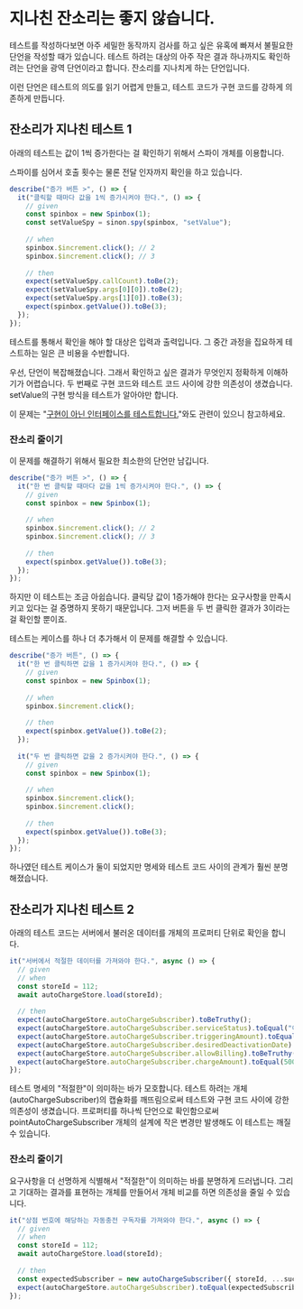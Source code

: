 # 지나친 잔소리는 좋지 않습니다.

테스트를 작성하다보면 아주 세밀한 동작까지 검사를 하고 싶은 유혹에 빠져서 불필요한 단언을 작성할 때가 있습니다. 테스트 하려는 대상의 아주 작은 결과 하나까지도 확인하려는 단언을 광역 단언이라고 합니다. 잔소리를 지나치게 하는 단언입니다.

이런 단언은 테스트의 의도를 읽기 어렵게 만들고, 테스트 코드가 구현 코드를 강하게 의존하게 만듭니다.

## 잔소리가 지나친 테스트 1

아래의 테스트는 값이 1씩 증가한다는 걸 확인하기 위해서 스파이 개체를 이용합니다.

스파이를 심어서 호출 횟수는 물론 전달 인자까지 확인을 하고 있습니다.

```typescript
describe("증가 버튼 >", () => {
  it("클릭할 때마다 값을 1씩 증가시켜야 한다.", () => {
    // given
    const spinbox = new Spinbox(1);
    const setValueSpy = sinon.spy(spinbox, "setValue");
 
    // when
    spinbox.$increment.click(); // 2
    spinbox.$increment.click(); // 3
 
    // then
    expect(setValueSpy.callCount).toBe(2);
    expect(setValueSpy.args[0][0]).toBe(2);
    expect(setValueSpy.args[1][0]).toBe(3);
    expect(spinbox.getValue()).toBe(3);
  });
});
```

테스트를 통해서 확인을 해야 할 대상은 입력과 출력입니다. 그 중간 과정을 집요하게 테스트하는 일은 큰 비용을 수반합니다.



우선, 단언이 복잡해졌습니다. 그래서 확인하고 싶은 결과가 무엇인지 정확하게 이해하기가 어렵습니다. 두 번째로 구현 코드와 테스트 코드 사이에 강한 의존성이 생겼습니다. setValue의 구현 방식을 테스트가 알아야만 합니다.

이 문제는 "[구현이 아닌 인터페이스를 테스트합니다.](./test_interface.md)"와도 관련이 있으니 참고하세요.

### 잔소리 줄이기

이 문제를 해결하기 위해서 필요한 최소한의 단언만 남깁니다.

```typescript
describe("증가 버튼 >", () => {
  it("한 번 클릭할 때마다 값을 1씩 증가시켜야 한다.", () => {
    // given
    const spinbox = new Spinbox(1);
 
    // when
    spinbox.$increment.click(); // 2
    spinbox.$increment.click(); // 3
 
    // then
    expect(spinbox.getValue()).toBe(3);
  });
});
```

하지만 이 테스트는 조금 아쉽습니다. 클릭당 값이 1증가해야 한다는 요구사항을 만족시키고 있다는 걸 증명하지 못하기 때문입니다. 그저 버튼을 두 번 클릭한 결과가 3이라는 걸 확인할 뿐이죠.

테스트는 케이스를 하나 더 추가해서 이 문제를 해결할 수 있습니다.

```typescript
describe("증가 버튼", () => {
  it("한 번 클릭하면 값을 1 증가시켜야 한다.", () => {
    // given
    const spinbox = new Spinbox(1);
 
    // when
    spinbox.$increment.click();
 
    // then
    expect(spinbox.getValue()).toBe(2);
  });
 
  it("두 번 클릭하면 값을 2 증가시켜야 한다.", () => {
    // given
    const spinbox = new Spinbox(1);
 
    // when
    spinbox.$increment.click();
    spinbox.$increment.click();
 
    // then
    expect(spinbox.getValue()).toBe(3);
  });
});
```

하나였던 테스트 케이스가 둘이 되었지만 명세와 테스트 코드 사이의 관계가 훨씬 분명해졌습니다.

## **잔소리가 지나친 테스트 2**

아래의 테스트 코드는 서버에서 불러온 데이터를 개체의 프로퍼티 단위로 확인을 합니다.

```typescript
it("서버에서 적절한 데이터를 가져와야 한다.", async () => {
  // given
  // when
  const storeId = 112;
  await autoChargeStore.load(storeId);
 
  // then
  expect(autoChargeStore.autoChargeSubscriber).toBeTruthy();
  expect(autoChargeStore.autoChargeSubscriber.serviceStatus).toEqual("이용중");
  expect(autoChargeStore.autoChargeSubscriber.triggeringAmount).toEqual(100000);
  expect(autoChargeStore.autoChargeSubscriber.desiredDeactivationDate).toEqual("2019-12-03T03:26:15Z");
  expect(autoChargeStore.autoChargeSubscriber.allowBilling).toBeTruthy();
  expect(autoChargeStore.autoChargeSubscriber.chargeAmount).toEqual(500000);
});
```

테스트 명세의 "적절한"이 의미하는 바가 모호합니다. 테스트 하려는 개체(autoChargeSubscriber)의 캡슐화를 깨뜨림으로써 테스트와 구현 코드 사이에 강한 의존성이 생겼습니다. 프로퍼티를 하나씩 단언으로 확인함으로써 pointAutoChargeSubscriber 개체의 설계에 작은 변경만 발생해도 이 테스트는 깨질 수 있습니다.

### 잔소리 줄이기

요구사항을 더 선명하게 식별해서 "적절한"이 의미하는 바를 분명하게 드러냅니다. 그리고 기대하는 결과를 표현하는 개체를 만들어서 개체 비교를 하면 의존성을 줄일 수 있습니다.

```typescript
it("상점 번호에 해당하는 자동충전 구독자를 가져와야 한다.", async () => {
  // given
  // when
  const storeId = 112;
  await autoChargeStore.load(storeId);
 
  // then
  const expectedSubscriber = new autoChargeSubscriber({ storeId, ...successfulDummyResponse });
  expect(autoChargeStore.autoChargeSubscriber).toEqual(expectedSubscriber);
});
```